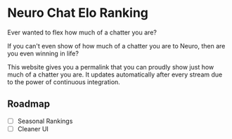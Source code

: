 # Neuro Chat Elo Ranking

Ever wanted to flex how much of a chatter you are?

If you can't even show of how much of a chatter you are to Neuro, then
are you even winning in life?

This website gives you a permalink that you can proudly show just how
much of a chatter you are.
It updates automatically after every stream due to the power of
continuous integration.

## Roadmap

- [ ] Seasonal Rankings
- [ ] Cleaner UI

